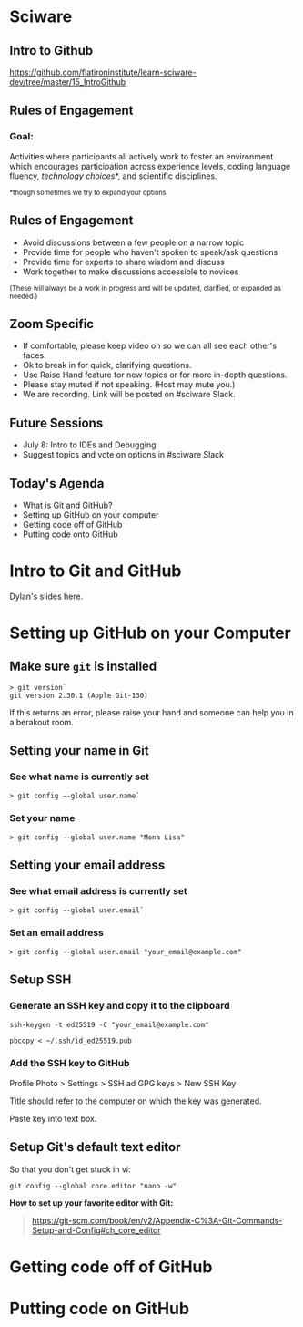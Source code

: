 # Sciware

## Intro to Github

https://github.com/flatironinstitute/learn-sciware-dev/tree/master/15_IntroGithub


## Rules of Engagement

### Goal:

Activities where participants all actively work to foster an environment which encourages participation across experience levels, coding language fluency, *technology choices*\*, and scientific disciplines.

<small>\*though sometimes we try to expand your options</small>


## Rules of Engagement

- Avoid discussions between a few people on a narrow topic
- Provide time for people who haven't spoken to speak/ask questions
- Provide time for experts to share wisdom and discuss
- Work together to make discussions accessible to novices

<small>
(These will always be a work in progress and will be updated, clarified, or expanded as needed.)
</small>


## Zoom Specific

- If comfortable, please keep video on so we can all see each other's faces.
- Ok to break in for quick, clarifying questions.
- Use Raise Hand feature for new topics or for more in-depth questions.
- Please stay muted if not speaking. (Host may mute you.)
- We are recording. Link will be posted on #sciware Slack.


## Future Sessions

- July 8: Intro to IDEs and Debugging
- Suggest topics and vote on options in #sciware Slack


## Today's Agenda

- What is Git and GitHub? 
- Setting up GitHub on your computer
- Getting code off of GitHub
- Putting code onto GitHub



# Intro to Git and GitHub

Dylan's slides here.



# Setting up GitHub on your Computer


## Make sure `git` is installed
```angular2html
> git version`
git version 2.30.1 (Apple Git-130)
```

If this returns an error, please raise your hand and someone can help you in a berakout room.

## Setting your name in Git 

### See what name is currently set
```
> git config --global user.name`
```

### Set your name
```
> git config --global user.name "Mona Lisa"
```


## Setting your email address

### See what email address is currently set
```
> git config --global user.email`
```

### Set an email address
```
> git config --global user.email "your_email@example.com"
```


## Setup SSH

### Generate an SSH key and copy it to the clipboard
```
ssh-keygen -t ed25519 -C "your_email@example.com"
```
```
pbcopy < ~/.ssh/id_ed25519.pub
```

### Add the SSH key to GitHub
Profile Photo > Settings > SSH ad GPG keys > New SSH Key

Title should refer to the computer on which the key was generated.

Paste key into text box.


## Setup Git's default text editor
So that you don't get stuck in vi:
```
git config --global core.editor "nano -w"
```

**How to set up your favorite editor with Git:**
>https://git-scm.com/book/en/v2/Appendix-C%3A-Git-Commands-Setup-and-Config#ch_core_editor



# Getting code off of GitHub



# Putting code on GitHub
